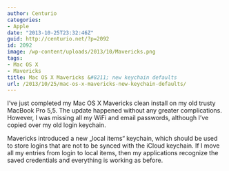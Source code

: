 ```yaml
---
author: Centurio
categories:
- Apple
date: "2013-10-25T23:32:46Z"
guid: http://centurio.net/?p=2092
id: 2092
image: /wp-content/uploads/2013/10/Mavericks.png
tags:
- Mac OS X
- Mavericks
title: Mac OS X Mavericks &#8211; new keychain defaults
url: /2013/10/25/mac-os-x-mavericks-new-keychain-defaults/
---
```

I&#8217;ve just completed my Mac OS X Mavericks clean install on my old trusty MacBook Pro 5,5. The update happened without any greater complications. However, I was missing all my WiFi and email passwords, although I&#8217;ve copied over my old login keychain.

Mavericks introduced a new &#8222;local items&#8220; keychain, which should be used to store logins that are not to be synced with the iCloud keychain. If I move all my entries from login to local items, then my applications recognize the saved credentials and everything is working as before.